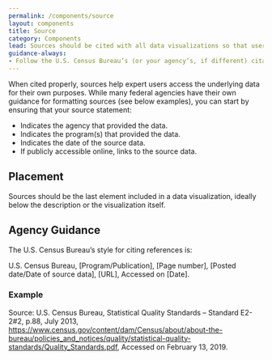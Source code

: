 ```yaml
---
permalink: /components/source
layout: components
title: Source
category: Components
lead: Sources should be cited with all data visualizations so that users understand where the underlying data comes from.
guidance-always:
- Follow the U.S. Census Bureau’s (or your agency’s, if different) citation styles. 
---
```

<p>
  When cited properly, sources help expert users access the underlying data for
  their own purposes. While many federal agencies have their own guidance for
  formatting sources (see below examples), you can start by ensuring that your
  source statement:
</p>
<ul>
  <li>Indicates the agency that provided the data.</li>
  <li>Indicates the program(s) that provided the data.</li>
  <li>Indicates the date of the source data.</li>
  <li>If publicly accessible online, links to the source data.</li>
</ul>
<h2>Placement</h2>
<p>
  Sources should be the last element included in a data visualization, ideally
  below the description or the visualization itself.
</p>
<h2>Agency Guidance</h2>
<p>
  The U.S. Census Bureau’s style for citing references is:
</p>
<p>
  U.S. Census Bureau, [Program/Publication], [Page number], [Posted date/Date of source data], [URL], Accessed on [Date]. 
</p>
<div id="examples">
  <h3>Example</h3>
  <div class="component-examples clearfix">
    <div class="usa-chart-card">
      <div class="usa-source-container">Source: U.S. Census Bureau, Statistical Quality Standards – Standard E2-2#2, p.88, July 2013, <a href="https://www.census.gov/content/dam/Census/about/about-the-bureau/policies_and_notices/quality/statistical-quality-standards/Quality_Standards.pdf">https://www.census.gov/content/dam/Census/about/about-the-bureau/policies_and_notices/quality/statistical-quality-standards/Quality_Standards.pdf</a>, Accessed on February 13, 2019.</div>
    </div>
  </div>
</div>